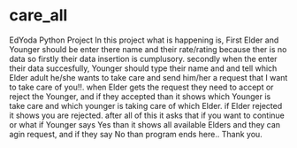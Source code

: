 # care_all
EdYoda Python Project
In this project what is happening is, First Elder and Younger should be enter there name and their rate/rating because ther is no data so firstly their data insertion is cumplusory.
secondly when the enter their data succesfully, Younger should type their name and and tell which Elder adult he/she wants to take care and send him/her a request that I want to take care of you!!.
when Elder gets the request they need to accept or reject the Younger, and if they accepted than it shows which Younger is take care and which younger is taking care of which Elder. if Elder rejected it shows you are rejected.
after all of this it asks that if you want to continue or what if Younger says Yes than it shows all available Elders and they can agin request, and if they say No than program ends here..
Thank you.
